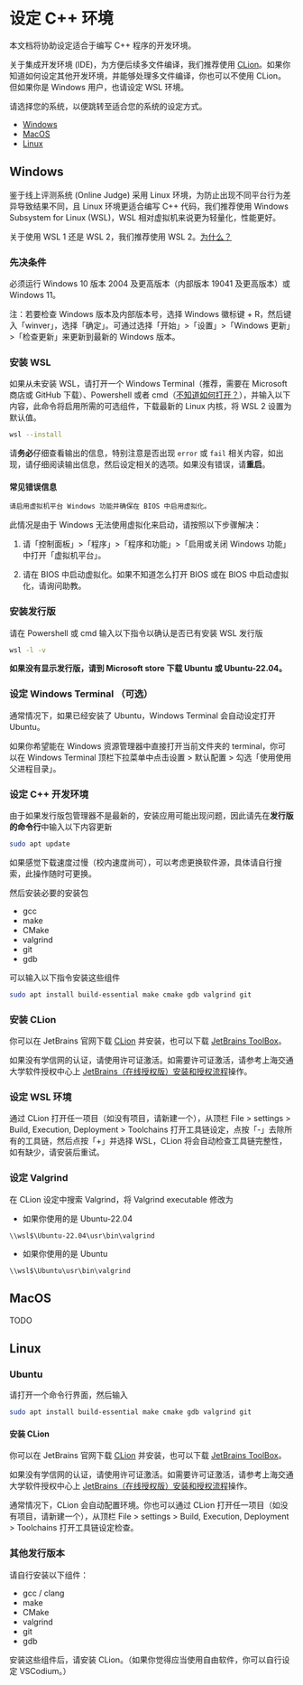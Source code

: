 # 设定 C++ 环境

本文档将协助设定适合于编写 C++ 程序的开发环境。

关于集成开发环境 (IDE)，为方便后续多文件编译，我们推荐使用 [CLion](https://www.jetbrains.com/clion/)。如果你知道如何设定其他开发环境，并能够处理多文件编译，你也可以不使用 CLion。但如果你是 Windows 用户，也请设定 WSL 环境。

请选择您的系统，以便跳转至适合您的系统的设定方式。
- [Windows](#Windows)
- [MacOS](#MacOS)
- [Linux](#Linux)

## Windows

鉴于线上评测系统 (Online Judge) 采用 Linux 环境，为防止出现不同平台行为差异导致结果不同，且 Linux 环境更适合编写 C++ 代码，我们推荐使用 Windows Subsystem for Linux (WSL)，WSL 相对虚拟机来说更为轻量化，性能更好。

关于使用 WSL 1 还是 WSL 2，我们推荐使用 WSL 2。[为什么？](FAQs.md#为什么建议使用-wsl2-而不是-wsl1)

### 先决条件

必须运行 Windows 10 版本 2004 及更高版本（内部版本 19041 及更高版本）或 Windows 11。

注：若要检查 Windows 版本及内部版本号，选择 Windows 徽标键 + R，然后键入「winver」，选择「确定」。可通过选择「开始」>「设置」>「Windows 更新」>「检查更新」来更新到最新的 Windows 版本。

### 安装 WSL

如果从未安装 WSL，请打开一个 Windows Terminal（推荐，需要在 Microsoft 商店或 GitHub 下载）、Powershell 或者 cmd（[不知道如何打开？](FAQs.md#如何打开命令行？)），并输入以下内容，此命令将启用所需的可选组件，下载最新的 Linux 内核，将 WSL 2 设置为默认值。
```bash
wsl --install
```

请**务必**仔细查看输出的信息，特别注意是否出现 `error` 或 `fail` 相关内容，如出现，请仔细阅读输出信息，然后设定相关的选项。如果没有错误，请**重启**。

#### 常见错误信息
```bash
请启用虚拟机平台 Windows 功能并确保在 BIOS 中启用虚拟化。
```
此情况是由于 Windows 无法使用虚拟化来启动，请按照以下步骤解决：

1. 请「控制面板」>「程序」>「程序和功能」>「启用或关闭 Windows 功能」中打开「虚拟机平台」。

2. 请在 BIOS 中启动虚拟化。如果不知道怎么打开 BIOS 或在 BIOS 中启动虚拟化，请询问助教。

### 安装发行版

请在 Powershell 或 cmd 输入以下指令以确认是否已有安装 WSL 发行版
```bash
wsl -l -v
```

**如果没有显示发行版，请到 Microsoft store 下载 Ubuntu 或 Ubuntu-22.04。**

### 设定 Windows Terminal （可选）

通常情况下，如果已经安装了 Ubuntu，Windows Terminal 会自动设定打开 Ubuntu。

如果你希望能在 Windows 资源管理器中直接打开当前文件夹的 terminal，你可以在 Windows Terminal 顶栏下拉菜单中点击设置 > 默认配置 > 勾选「使用使用父进程目录」。

### 设定 C++ 开发环境

由于如果发行版包管理器不是最新的，安装应用可能出现问题，因此请先在**发行版的命令行**中输入以下内容更新
```bash
sudo apt update
```

如果感觉下载速度过慢（校内速度尚可），可以考虑更换软件源，具体请自行搜索，此操作随时可更换。

然后安装必要的安装包
- gcc
- make
- CMake
- valgrind
- git
- gdb

可以输入以下指令安装这些组件
```bash
sudo apt install build-essential make cmake gdb valgrind git
```

### 安装 CLion

你可以在 JetBrains 官网下载 [CLion](https://www.jetbrains.com/clion/download/) 并安装，也可以下载 [JetBrains ToolBox](https://www.jetbrains.com/zh-cn/toolbox-app/)。

如果没有学信网的认证，请使用许可证激活。如需要许可证激活，请参考上海交通大学软件授权中心上 [JetBrains（在线授权版）安装和授权流程](https://lic.sjtu.edu.cn/Default/huatishow/tag/MDAwMDAwMDAwMLJ4iqE/)操作。

### 设定 WSL 环境

通过 CLion 打开任一项目（如没有项目，请新建一个），从顶栏 File > settings > Build, Execution, Deployment > Toolchains 打开工具链设定，点按「-」去除所有的工具链，然后点按「+」并选择 WSL，CLion 将会自动检查工具链完整性，如有缺少，请安装后重试。


### 设定 Valgrind

在 CLion 设定中搜索 Valgrind，将 Valgrind executable 修改为
- 如果你使用的是 Ubuntu-22.04
```
\\wsl$\Ubuntu-22.04\usr\bin\valgrind
```
- 如果你使用的是 Ubuntu
```
\\wsl$\Ubuntu\usr\bin\valgrind
```

## MacOS
TODO

## Linux

### Ubuntu

请打开一个命令行界面，然后输入
```bash
sudo apt install build-essential make cmake gdb valgrind git
```

#### 安装 CLion

你可以在 JetBrains 官网下载 [CLion](https://www.jetbrains.com/clion/download/) 并安装，也可以下载 [JetBrains ToolBox](https://www.jetbrains.com/zh-cn/toolbox-app/)。

如果没有学信网的认证，请使用许可证激活。如需要许可证激活，请参考上海交通大学软件授权中心上 [JetBrains（在线授权版）安装和授权流程](https://lic.sjtu.edu.cn/Default/huatishow/tag/MDAwMDAwMDAwMLJ4iqE/)操作。

通常情况下，CLion 会自动配置环境。你也可以通过 CLion 打开任一项目（如没有项目，请新建一个），从顶栏 File > settings > Build, Execution, Deployment > Toolchains 打开工具链设定检查。

### 其他发行版本

请自行安装以下组件：
- gcc / clang
- make
- CMake
- valgrind
- git
- gdb

安装这些组件后，请安装 CLion。（如果你觉得应当使用自由软件，你可以自行设定 VSCodium。）
